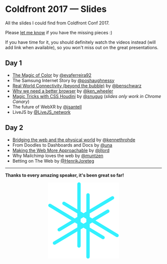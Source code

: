 
# Coldfront 2017 — Slides

All the slides I could find from Coldfront Conf 2017. 

Please [let me know](https://twitter.com/mads_nedergaard) if you have the missing pieces :)

If you have time for it, you should definitely watch the videos instead (will add link when available), so you won't miss out on the great presentations.


## Day 1 


- [The Magic of Color](http://evaferreira.com.ar/coldfront) by [@evaferreira92](https://twitter.com/evaferreira92)
- The Samsung Internet Story by [@poshaughnessy](https://twitter.com/poshaughnessy)
- [Real World Connectivity (beyond the bubble)](https://speakerdeck.com/benschwarz/beyond-the-bubble) by [@benschwarz](https://twitter.com/benschwarz)
- [Why we need a better browser](http://coldfront.surge.sh) by [@ken_wheeler](https://twitter.com/ken_wheeler)
- [Magic Tricks with CSS Houdini](http://snugug.github.io/magic-tricks-with-houdini) by [@snugug](https://twitter.com/snugug) (_slides only work in Chrome Canary_)
- The future of WebXR by [@jsantell](https://twitter.com/jsantell)
- LiveJS by [@LiveJS_network](https://twitter.com/LiveJS_network)

## Day 2

- [Bridging the web and the physical world](https://docs.google.com/presentation/d/13urpBTcAnKCi8iOccQfM4nIKDdxQrg5Qj6gymGPkk3s/mobilepresent?slide=id.g24e228bf8a_0_0) by [@kennethrohde](https://twitter.com/kennethrohde)
- From Doodles to Dashboards and Docs by [@una](https://twitter.com/una)
- [Making the Web More Approachable](https://speakerdeck.com/jllord/scale-down-people-up) by [@jllord](https://twitter.com/jllord)
- Why Mailchimp loves the web by [@muntzen](https://twitter.com/muntzen)
- Betting on The Web by [@HenrikJoreteg](https://twitter.com/henrikjoreteg)


---

**Thanks to every amazing speaker, it's been great so far!**

<p align="center">
  <img src="logo.svg">
</p>
